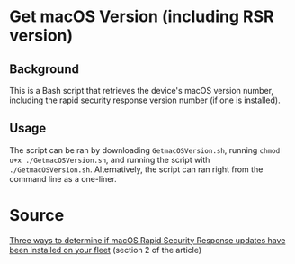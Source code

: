 # Get macOS Version (including RSR version)

## Background

This is a Bash script that retrieves the device's macOS version number, including the rapid security response version number (if one is installed).

## Usage

The script can be ran by downloading `GetmacOSVersion.sh`, running `chmod u+x ./GetmacOSVersion.sh`, and running the script with `./GetmacOSVersion.sh`. Alternatively, the script can ran right from the command line as a one-liner.

# Source

[Three ways to determine if macOS Rapid Security Response updates have been installed on your fleet](https://www.macosadventures.com/2023/05/03/three-ways-to-determine-if-macos-rapid-security-response-updates-have-been-installed-on-your-fleet/) (section 2 of the article)
